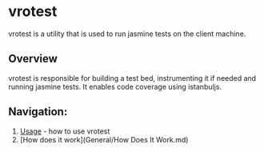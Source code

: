 # vrotest
vrotest is a utility that is used to run jasmine tests on the client machine.

## Overview
vrotest is responsible for building a test bed, instrumenting it if needed and running jasmine tests. It enables code
coverage using istanbuljs.

## Navigation:
1. [Usage](General/Usage.md) - how to use vrotest
1. [How does it work](General/How Does It Work.md)
